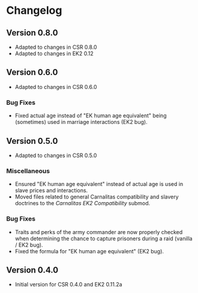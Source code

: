 # Changelog

## Version 0.8.0

* Adapted to changes in CSR 0.8.0
* Adapted to changes in EK2 0.12

## Version 0.6.0

* Adapted to changes in CSR 0.6.0

### Bug Fixes

* Fixed actual age instead of "EK human age equivalent" being (sometimes) used in marriage interactions (EK2 bug).

## Version 0.5.0

* Adapted to changes in CSR 0.5.0

### Miscellaneous

* Ensured "EK human age equivalent" instead of actual age is used in slave prices and interactions.
* Moved files related to general Carnalitas compatibility and slavery doctrines to the *Carnalitas EK2 Compatibility* submod.

### Bug Fixes

* Traits and perks of the army commander are now properly checked when determining the chance to capture prisoners during a raid (vanilla / EK2 bug).
* Fixed the formula for "EK human age equivalent" (EK2 bug).

## Version 0.4.0

* Initial version for CSR 0.4.0 and EK2 0.11.2a
